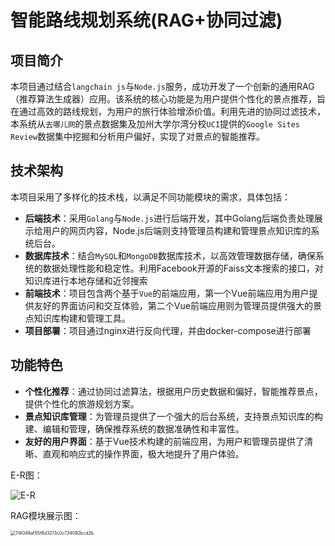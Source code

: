 # 智能路线规划系统(RAG+协同过滤)

## 项目简介

本项目通过结合`langchain js`与`Node.js`服务，成功开发了一个创新的通用RAG（推荐算法生成器）应用。该系统的核心功能是为用户提供个性化的景点推荐，旨在通过高效的路线规划，为用户的旅行体验增添价值。利用先进的协同过滤技术，本系统从`去哪儿网`的景点数据集及加州大学尔湾分校`UCI`提供的`Google Sites Review`数据集中挖掘和分析用户偏好，实现了对景点的智能推荐。

## 技术架构

本项目采用了多样化的技术栈，以满足不同功能模块的需求，具体包括：

- **后端技术**：采用`Golang`与`Node.js`进行后端开发，其中Golang后端负责处理展示给用户的网页内容，Node.js后端则支持管理员构建和管理景点知识库的系统后台。
- **数据库技术**：结合`MySQL`和`MongoDB`数据库技术，以高效管理数据存储，确保系统的数据处理性能和稳定性。利用Facebook开源的Faiss文本搜索的接口，对知识库进行本地存储和近邻搜索
- **前端技术**：项目包含两个基于`Vue`的前端应用，第一个Vue前端应用为用户提供友好的界面访问和交互体验，第二个Vue前端应用则为管理员提供强大的景点知识库构建和管理工具。
- **项目部署**：项目通过nginx进行反向代理，并由docker-compose进行部署

## 功能特色

- **个性化推荐**：通过协同过滤算法，根据用户历史数据和偏好，智能推荐景点，提供个性化的旅游规划方案。
- **景点知识库管理**：为管理员提供了一个强大的后台系统，支持景点知识库的构建、编辑和管理，确保推荐系统的数据准确性和丰富性。
- **友好的用户界面**：基于Vue技术构建的前端应用，为用户和管理员提供了清晰、直观和响应式的操作界面，极大地提升了用户体验。

E-R图：

![E-R](D:\Golang-Project\Personal-Route-Planner\display\E-R.svg)

RAG模块展示图：

<img src="D:\Golang-Project\Personal-Route-Planner\display\7f4049af55f8d3213c0c734092bcd2b.png" alt="7f4049af55f8d3213c0c734092bcd2b" style="zoom:50%;" />

